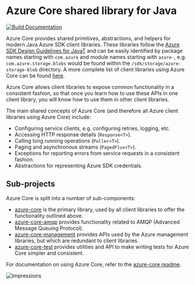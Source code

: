 # Azure Core shared library for Java

[![Build Documentation](https://img.shields.io/badge/documentation-published-blue.svg)](https://azure.github.io/azure-sdk-for-java/track2reports/index.html)

Azure Core provides shared primitives, abstractions, and helpers for modern Java Azure SDK client libraries. These libraries follow the [Azure SDK Design Guidelines for JavaT](https://azuresdkspecs.z5.web.core.windows.net/JavaSpec.html) and can be easily identified by package names starting with `com.azure` and module names starting with `azure-`, e.g. `com.azure.storage.blobs` would be found within the `/sdk/storage/azure-storage-blob` directory. A more complete list of client libraries using Azure Core can be found [here](https://github.com/Azure/azure-sdk-for-java).

Azure Core allows client libraries to expose common functionality in a consistent fashion, so that once you learn how to use these APIs in one client library, you will know how to use them in other client libraries.

The main shared concepts of Azure Core (and therefore all Azure client libraries using Azure Core) include:

- Configuring service clients, e.g. configuring retries, logging, etc.
- Accessing HTTP response details (`Response<T>`).
- Calling long running operations (`Poller<T>`).
- Paging and asynchronous streams (`PagedFlux<T>`).
- Exceptions for reporting errors from service requests in a consistent fashion.
- Abstractions for representing Azure SDK credentials.

## Sub-projects

Azure Core is split into a number of sub-components:

* [azure-core](azure-core) is the primary library, used by all client libraries to offer the functionality outlined above.
* [azure-core-amqp](azure-core-amqp) provides functionality related to AMQP (Advanced Message Queuing Protocol).
* [azure-core-management](azure-core-management) provides APIs used by the Azure management libraries, but which are redundant to client libraries.
* [azure-core-test](azure-core-test) provides utilities and API to make writing tests for Azure Core simpler and consistent.

For documentation on using Azure Core, refer to the [azure-core readme](azure-core).

![Impressions](https://azure-sdk-impressions.azurewebsites.net/api/impressions/azure-sdk-for-java/sdk/core/README.png)